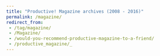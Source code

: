 ```yaml
---
title: "Productive! Magazine archives (2008 - 2016)"
permalink: /magazine/
redirect_from:
 - /tag/magazine/
 - /Magazine/
 - /would-you-recommend-productive-magazine-to-a-friend/
 - /productive_magazine/_
---
```

